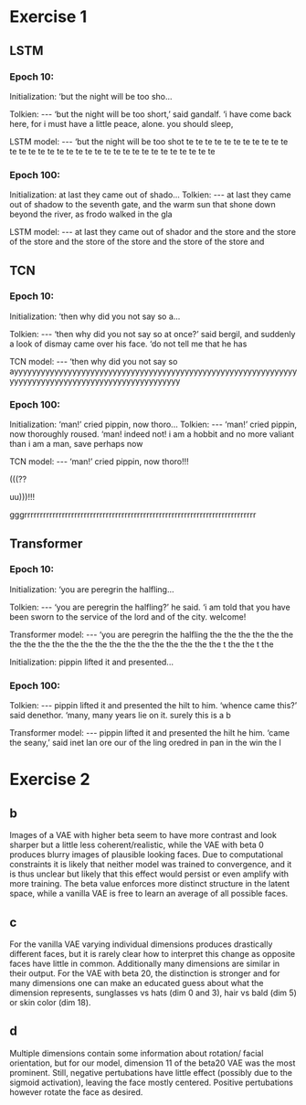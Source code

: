 # Exercise 1

## LSTM
### Epoch 10:
Initialization: ‘but the night will be too sho...

Tolkien:
 --- ‘but the night will be too short,’ said gandalf. ‘i have come back here, for i must have a little peace, alone. you should sleep,

LSTM model:
 --- ‘but the night will be too shot te te te te te te te te te te te te te te te te te te te te te te te te te te te te te te te te te

### Epoch 100:

Initialization: at last they came out of shado...
Tolkien:
 --- at last they came out of shadow to the seventh gate, and the warm sun that shone down beyond the river, as frodo walked in the gla

LSTM model:
 --- at last they came out of shador and the store and the store of the store and the store of the store and the store of the store and

## TCN
### Epoch 10:
Initialization: ‘then why did you not say so a...

Tolkien:
 --- ‘then why did you not say so at once?’ said bergil, and suddenly a look of dismay came over his face. ‘do not tell me that he has

TCN model:
 --- ‘then why did you not say so ayyyyyyyyyyyyyyyyyyyyyyyyyyyyyyyyyyyyyyyyyyyyyyyyyyyyyyyyyyyyyyyyyyyyyyyyyyyyyyyyyyyyyyyyyyyyyyyyyyyyy

### Epoch 100:

Initialization: ‘man!’ cried pippin, now thoro...
Tolkien:
 --- ‘man!’ cried pippin, now thoroughly roused. ‘man! indeed not! i am a hobbit and no more valiant than i am a man, save perhaps now

TCN model:
 --- ‘man!’ cried pippin, now thoro!!!

(((??


uu)))!!!


gggrrrrrrrrrrrrrrrrrrrrrrrrrrrrrrrrrrrrrrrrrrrrrrrrrrrrrrrrrrrrrrrrrrrrrrrrrr

## Transformer
### Epoch 10:
Initialization: ‘you are peregrin the halfling...

Tolkien:
 --- ‘you are peregrin the halfling?’ he said. ‘i am told that you have been sworn to the service of the lord and of the city. welcome!

Transformer model:
 --- ‘you are peregrin the halfling the the the the the the the the the the the the the the the the the the the the the t the the t the

 Initialization: pippin lifted it and presented...

### Epoch 100:
Tolkien:
 --- pippin lifted it and presented the hilt to him. ‘whence came this?’ said denethor. ‘many, many years lie on it. surely this is a b

Transformer model:
 --- pippin lifted it and presented the hilt he him. ‘came the seany,’ said inet lan ore our of the ling oredred in pan in the win the l


# Exercise 2

## b
Images of a VAE with higher beta seem to have more contrast and look sharper but a little less coherent/realistic, while the VAE with beta 0 produces blurry images of plausible looking faces.
Due to computational constraints it is likely that neither model was trained to convergence, and it is thus unclear but likely that this effect would persist or even amplify with more training.
The beta value enforces more distinct structure in the latent space, while a vanilla VAE is free to learn an average of all possible faces.

## c
For the vanilla VAE varying individual dimensions produces drastically different faces, but it is rarely clear how to interpret this change as opposite faces have little in common.
Additionally many dimensions are similar in their output.
For the VAE with beta 20, the distinction is stronger and for many dimensions one can make an educated guess about what the dimension represents, sunglasses vs hats (dim 0 and 3), hair vs bald (dim 5) or skin color (dim 18).

## d
Multiple dimensions contain some information about rotation/ facial orientation, but for our model, dimension 11 of the beta20 VAE was the most prominent.
Still, negative pertubations have little effect (possibly due to the sigmoid activation), leaving the face mostly centered. Positive pertubations however rotate the face as desired. 
